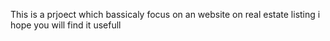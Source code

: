 This is a prjoect which bassicaly focus on an website on real estate listing 
i hope you will find it usefull 
